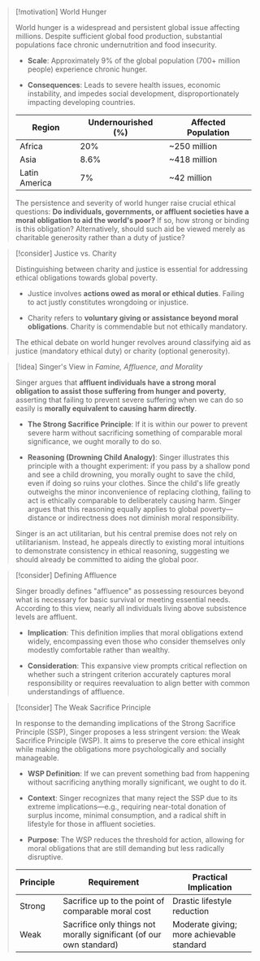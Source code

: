 > [!motivation] World Hunger
> 
> World hunger is a widespread and persistent global issue affecting millions. Despite sufficient global food production, substantial populations face chronic undernutrition and food insecurity.
> 
> - **Scale**: Approximately 9% of the global population (700+ million people) experience chronic hunger.
>     
> - **Consequences**: Leads to severe health issues, economic instability, and impedes social development, disproportionately impacting developing countries.
>     
> 
> |Region|Undernourished (%)|Affected Population|
> |---|---|---|
> |Africa|20%|~250 million|
> |Asia|8.6%|~418 million|
> |Latin America|7%|~42 million|
> 
> The persistence and severity of world hunger raise crucial ethical questions: **Do individuals, governments, or affluent societies have a moral obligation to aid the world's poor?** If so, how strong or binding is this obligation? Alternatively, should such aid be viewed merely as charitable generosity rather than a duty of justice?

> [!consider] Justice vs. Charity
> 
> Distinguishing between charity and justice is essential for addressing ethical obligations towards global poverty.
> 
> - Justice involves **actions owed as moral or ethical duties**. Failing to act justly constitutes wrongdoing or injustice.
>     
> - Charity refers to **voluntary giving or assistance beyond moral obligations**. Charity is commendable but not ethically mandatory.
>     
> 
> The ethical debate on world hunger revolves around classifying aid as justice (mandatory ethical duty) or charity (optional generosity).

> [!idea] Singer's View in _Famine, Affluence, and Morality_
> 
> Singer argues that **affluent individuals have a strong moral obligation to assist those suffering from hunger and poverty**, asserting that failing to prevent severe suffering when we can do so easily is **morally equivalent to causing harm directly**.
> 
> - **The Strong Sacrifice Principle**: If it is within our power to prevent severe harm without sacrificing something of comparable moral significance, we ought morally to do so.
>     
> - **Reasoning (Drowning Child Analogy)**: Singer illustrates this principle with a thought experiment: if you pass by a shallow pond and see a child drowning, you morally ought to save the child, even if doing so ruins your clothes. Since the child's life greatly outweighs the minor inconvenience of replacing clothing, failing to act is ethically comparable to deliberately causing harm. Singer argues that this reasoning equally applies to global poverty—distance or indirectness does not diminish moral responsibility.
>     
> 
> Singer is an act utilitarian, but his central premise does not rely on utilitarianism. Instead, he appeals directly to existing moral intuitions to demonstrate consistency in ethical reasoning, suggesting we should already be committed to aiding the global poor.

> [!consider] Defining Affluence
> 
> Singer broadly defines "affluence" as possessing resources beyond what is necessary for basic survival or meeting essential needs. According to this view, nearly all individuals living above subsistence levels are affluent.
> 
> - **Implication**: This definition implies that moral obligations extend widely, encompassing even those who consider themselves only modestly comfortable rather than wealthy.
>     
> - **Consideration**: This expansive view prompts critical reflection on whether such a stringent criterion accurately captures moral responsibility or requires reevaluation to align better with common understandings of affluence.
>

> [!consider] The Weak Sacrifice Principle
> 
> In response to the demanding implications of the Strong Sacrifice Principle (SSP), Singer proposes a less stringent version: the Weak Sacrifice Principle (WSP). It aims to preserve the core ethical insight while making the obligations more psychologically and socially manageable.
> 
> - **WSP Definition**: If we can prevent something bad from happening without sacrificing anything morally significant, we ought to do it.
>     
> - **Context**: Singer recognizes that many reject the SSP due to its extreme implications—e.g., requiring near-total donation of surplus income, minimal consumption, and a radical shift in lifestyle for those in affluent societies.
>     
> - **Purpose**: The WSP reduces the threshold for action, allowing for moral obligations that are still demanding but less radically disruptive.
>     
> 
> |Principle|Requirement|Practical Implication|
> |---|---|---|
> |Strong|Sacrifice up to the point of comparable moral cost|Drastic lifestyle reduction|
> |Weak|Sacrifice only things not morally significant (of our own standard) |Moderate giving; more achievable standard|

